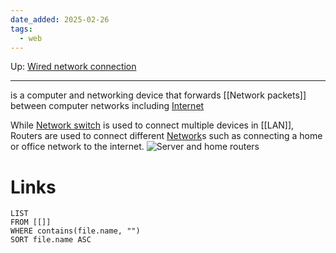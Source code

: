 ```yaml
---
date_added: 2025-02-26
tags:
  - web
---
```

Up: [Wired network connection](Wired%20network%20connection.md)
___

is a computer and networking device that forwards [[Network packets]] between computer networks including [Internet](Internet.md)

While [Network switch](Network%20switch.md) is used to connect multiple devices in [[LAN]], Routers are used to connect different [Network](Network.md)s such as connecting a home or office network to the internet. 
 ![Server and home routers](Pasted%20image%2020250226052917.png)
# Links
```dataview
LIST
FROM [[]]
WHERE contains(file.name, "")
SORT file.name ASC
```
